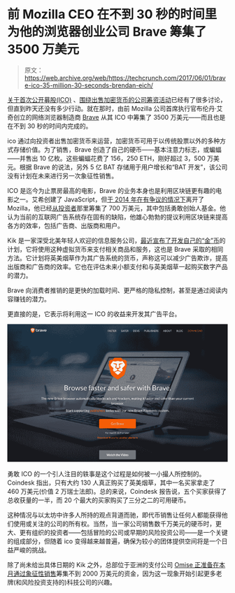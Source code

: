 # 前 Mozilla CEO 在不到 30 秒的时间里为他的浏览器创业公司 Brave  筹集了 3500 万美元

> 原文：<https://web.archive.org/web/https://techcrunch.com/2017/06/01/brave-ico-35-million-30-seconds-brendan-eich/>

[关于首次公开募股(ICO)](https://web.archive.org/web/20230329171615/https://techcrunch.com/2017/05/24/how-to-stage-an-ico-and-other-related-questions-you-might-like-answered/) 、[围绕出售加密货币的公司筹资活动](https://web.archive.org/web/20230329171615/https://techcrunch.com/2017/05/23/wtf-is-an-ico/)已经有了很多讨论，但直到昨天还没有多少行动。就在那时，由前 Mozilla 公司首席执行官布伦丹·艾奇创立的网络浏览器制造商 [Brave](https://web.archive.org/web/20230329171615/https://brave.com/) 从其 ICO 中筹集了 3500 万美元——而且也是在不到 30 秒的时间内完成的。

ico 通过向投资者出售加密货币来运营，加密货币可用于以传统股票以外的多种方式存储价值。为了销售，Brave 创造了自己的硬币——基本注意力标志，或蝙蝠——并售出 10 亿枚。这些蝙蝠花费了 156，250 ETH，刚好超过 3，500 万美元。根据 Brave 的说法，另外 5 亿 BAT 存储用于用户增长和“BAT 开发”，该公司没有计划在未来进行另一次象征性销售。

ICO 是迄今为止票房最高的电影，Brave 的业务本身也是利用区块链更有趣的电影之一。艾希创建了 JavaScript，但[于 2014 年在有争议的情况下](https://web.archive.org/web/20230329171615/https://techcrunch.com/2014/04/03/brendan-eich-resigns-as-mozilla-ceo-following-criticism-of-his-support-for-prop-8/)离开了 Mozilla，他已经[从投资者](https://web.archive.org/web/20230329171615/https://techcrunch.com/2016/08/01/brave-the-ad-blocking-browser-from-former-mozilla-ceo-grabs-4-5-million/)那里筹集了 700 万美元，其中包括勇敢创始人基金。他认为当前的互联网广告系统存在固有的缺陷，他雄心勃勃的提议利用区块链来提高各方的效率，包括广告商、出版商和用户。

Kik 是一家深受北美年轻人欢迎的信息服务公司，[最近宣布了开发自己的“金”币](https://web.archive.org/web/20230329171615/https://techcrunch.com/2017/05/25/kik-makes-a-move-into-the-blockchain/)的计划，它将使用这种虚拟货币来支付相关商品和服务，这也是 Brave 采取的相同方法。它计划将英美烟草作为其广告系统的货币，声称这可以减少广告欺诈，提高出版商和广告商的效率。它也在评估未来小额支付和与英美烟草一起购买数字产品的潜力。

Brave 向消费者推销的是更快的加载时间、更严格的隐私控制，甚至是通过阅读内容赚钱的潜力。

更直接的是，它表示将利用这一 ICO 的收益来开发其广告平台。

![](img/c6a97d115825b731fb8a94c1208bbdcc.png)

勇敢 ICO 的一个引人注目的轶事是这个过程是如何被一小撮人所控制的。Coindesk 指出，只有大约 130 人真正购买了英美烟草，其中一名买家拿走了 460 万美元(价值 2 万瑞士法郎)。总的来说，Coindesk 报告说，五个买家获得了总收获量的一半，而 20 个最大的买家购买了三分之二的可用硬币。

这种情况与以太坊中许多人所持的观点背道而驰，即代币销售让任何人都能获得他们使用或关注的公司的所有权。当然，当一家公司销售数千万美元的硬币时，更大、更有组织的投资者——包括冒险的公司或早期的风险投资公司——是一个关键的组成部分，但随着 ico 变得越来越普遍，确保为较小的团体提供空间将是一个日益严峻的挑战。

除了尚未给出具体日期的 Kik 之外，总部位于亚洲的支付公司 [Omise 正准备在本月通过象征性销售](https://web.archive.org/web/20230329171615/https://techcrunch.com/2017/05/30/omise-to-raise-19m-in-first-cryptocurrency-sale-from-a-major-vc-backed-startup/)筹集不到 2000 万美元的资金，因为这一现象开始引起更多老牌(和风险投资支持的)科技公司的兴趣。